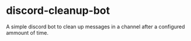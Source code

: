 # discord-cleanup-bot
A simple discord bot to clean up messages in a channel after a configured ammount of time.
